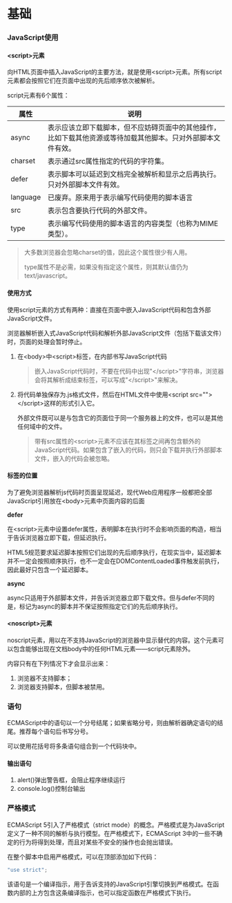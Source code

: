 # 基础

### JavaScript使用

#### &lt;script>元素

向HTML页面中插入JavaScript的主要方法，就是使用&lt;script>元素。所有script元素都会按照它们在页面中出现的先后顺序依次被解析。

script元素有6个属性：

| 属性     | 说明                                                         |
| -------- | ------------------------------------------------------------ |
| async    | 表示应该立即下载脚本，但不应妨碍页面中的其他操作，比如下载其他资源或等待加载其他脚本。只对外部脚本文件有效。 |
| charset  | 表示通过src属性指定的代码的字符集。                          |
| defer    | 表示脚本可以延迟到文档完全被解析和显示之后再执行。只对外部脚本文件有效。 |
| language | 已废弃。原来用于表示编写代码使用的脚本语言                   |
| src      | 表示包含要执行代码的外部文件。                               |
| type     | 表示编写代码使用的脚本语言的内容类型（也称为MIME类型）。     |

> 大多数浏览器会忽略charset的值，因此这个属性很少有人用。
>
> type属性不是必需，如果没有指定这个属性，则其默认值仍为text/javascript。

#### 使用方式

使用script元素的方式有两种：直接在页面中嵌入JavaScript代码和包含外部JavaScript文件。

浏览器解析嵌入式JavaScript代码和解析外部JavaScript文件（包括下载该文件）时，页面的处理会暂时停止。

1. 在&lt;body>中&lt;script>标签，在内部书写JavaScript代码

   > 嵌入JavaScript代码时，不要在代码中出现"&lt;/script>"字符串，浏览器会将其解析成结束标签，可以写成"&lt;\/script>"来解决。

2. 将代码单独保存为.js格式文件，然后在HTML文件中使用&lt;script src="">&lt;/script>这样的形式引入它。

   外部文件既可以是与包含它的页面位于同一个服务器上的文件，也可以是其他任何域中的文件。

   > 带有src属性的&lt;script>元素不应该在其标签之间再包含额外的JavaScript代码。如果包含了嵌入的代码，则只会下载并执行外部脚本文件，嵌入的代码会被忽略。

#### 标签的位置

为了避免浏览器解析js代码时页面呈现延迟，现代Web应用程序一般都把全部JavaScript引用放在&lt;body>元素中页面内容的后面

**defer**

在&lt;script>元素中设置defer属性，表明脚本在执行时不会影响页面的构造，相当于告诉浏览器立即下载，但延迟执行。

HTML5规范要求延迟脚本按照它们出现的先后顺序执行，在现实当中，延迟脚本并不一定会按照顺序执行，也不一定会在DOMContentLoaded事件触发前执行，因此最好只包含一个延迟脚本。

**async**

async只适用于外部脚本文件，并告诉浏览器立即下载文件。但与defer不同的是，标记为async的脚本并不保证按照指定它们的先后顺序执行。

#### &lt;noscript>元素

noscript元素，用以在不支持JavaScript的浏览器中显示替代的内容。这个元素可以包含能够出现在文档body中的任何HTML元素——script元素除外。

内容只有在下列情况下才会显示出来：

1. 浏览器不支持脚本；
2. 浏览器支持脚本，但脚本被禁用。

### 语句

ECMAScript中的语句以一个分号结尾；如果省略分号，则由解析器确定语句的结尾。推荐每个语句后书写分号。

可以使用花括号将多条语句组合到一个代码块中。

#### 输出语句

1. alert()弹出警告框，会阻止程序继续运行
2. console.log()控制台输出

### 严格模式

ECMAScript 5引入了严格模式（strict mode）的概念。严格模式是为JavaScript定义了一种不同的解析与执行模型。在严格模式下，ECMAScript 3中的一些不确定的行为将得到处理，而且对某些不安全的操作也会抛出错误。

在整个脚本中启用严格模式，可以在顶部添加如下代码：

```javascript
"use strict";
```

该语句是一个编译指示，用于告诉支持的JavaScript引擎切换到严格模式。在函数内部的上方包含这条编译指示，也可以指定函数在严格模式下执行。
